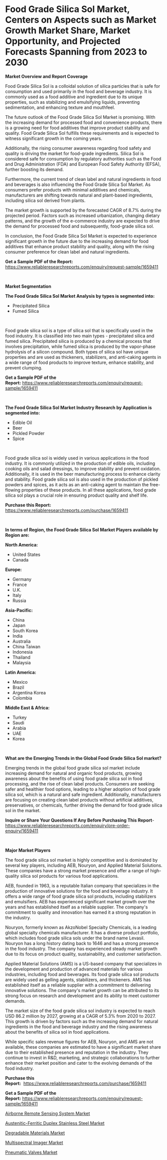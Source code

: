 <p><h1>Food Grade Silica Sol Market, Centers on Aspects such as Market Growth Market Share, Market Opportunity, and Projected Forecasts Spanning from 2023 to 2030</h1></p><p><strong>Market Overview and Report Coverage</strong></p>
<p><p>Food Grade Silica Sol is a colloidal solution of silica particles that is safe for consumption and used primarily in the food and beverage industry. It is commonly used as a food additive and ingredient due to its unique properties, such as stabilizing and emulsifying liquids, preventing sedimentation, and enhancing texture and mouthfeel.</p><p>The future outlook of the Food Grade Silica Sol Market is promising. With the increasing demand for processed food and convenience products, there is a growing need for food additives that improve product stability and quality. Food Grade Silica Sol fulfills these requirements and is expected to witness significant growth in the coming years.</p><p>Additionally, the rising consumer awareness regarding food safety and quality is driving the market for food-grade ingredients. Silica Sol is considered safe for consumption by regulatory authorities such as the Food and Drug Administration (FDA) and European Food Safety Authority (EFSA), further boosting its demand.</p><p>Furthermore, the current trend of clean label and natural ingredients in food and beverages is also influencing the Food Grade Silica Sol Market. As consumers prefer products with minimal additives and chemicals, manufacturers are shifting towards natural and plant-based ingredients, including silica sol derived from plants.</p><p>The market growth is supported by the forecasted CAGR of 8.7% during the projected period. Factors such as increased urbanization, changing dietary patterns, and the growth of the e-commerce industry are expected to drive the demand for processed food and subsequently, food-grade silica sol.</p><p>In conclusion, the Food Grade Silica Sol Market is expected to experience significant growth in the future due to the increasing demand for food additives that enhance product stability and quality, along with the rising consumer preference for clean label and natural ingredients.</p></p>
<p><strong>Get a Sample PDF of the Report:</strong> <a href="https://www.reliableresearchreports.com/enquiry/request-sample/1659411">https://www.reliableresearchreports.com/enquiry/request-sample/1659411</a></p>
<p>&nbsp;</p>
<p><strong>Market Segmentation</strong></p>
<p><strong>The Food Grade Silica Sol Market Analysis by types is segmented into:</strong></p>
<p><ul><li>Precipitated Silica</li><li>Fumed Silica</li></ul></p>
<p>&nbsp;</p>
<p><p>Food grade silica sol is a type of silica sol that is specifically used in the food industry. It is classified into two main types - precipitated silica and fumed silica. Precipitated silica is produced by a chemical process that involves precipitation, while fumed silica is produced by the vapor-phase hydrolysis of a silicon compound. Both types of silica sol have unique properties and are used as thickeners, stabilizers, and anti-caking agents in a wide range of food products to improve texture, enhance stability, and prevent clumping.</p></p>
<p><strong>Get a Sample PDF of the Report:</strong>&nbsp;<a href="https://www.reliableresearchreports.com/enquiry/request-sample/1659411">https://www.reliableresearchreports.com/enquiry/request-sample/1659411</a></p>
<p>&nbsp;</p>
<p><strong>The Food Grade Silica Sol Market Industry Research by Application is segmented into:</strong></p>
<p><ul><li>Edible Oil</li><li>Beer</li><li>Pickled Powder</li><li>Spice</li></ul></p>
<p>&nbsp;</p>
<p><p>Food grade silica sol is widely used in various applications in the food industry. It is commonly utilized in the production of edible oils, including cooking oils and salad dressings, to improve stability and prevent oxidation. Additionally, it is used in the beer manufacturing process to enhance clarity and stability. Food grade silica sol is also used in the production of pickled powders and spices, as it acts as an anti-caking agent to maintain the free-flowing properties of these products. In all these applications, food grade silica sol plays a crucial role in ensuring product quality and shelf life.</p></p>
<p><strong>Purchase this Report:</strong>&nbsp; <a href="https://www.reliableresearchreports.com/purchase/1659411">https://www.reliableresearchreports.com/purchase/1659411</a></p>
<p>&nbsp;</p>
<p><strong>In terms of Region, the Food Grade Silica Sol Market Players available by Region are:</strong></p>
<p>
    <p> <strong> North America: </strong>
        <ul>
            <li>United States</li>
            <li>Canada</li>
        </ul>
        </p> 
    <p> <strong> Europe: </strong>
        <ul>
            <li>Germany</li>
            <li>France</li>
            <li>U.K.</li>
            <li>Italy</li>
            <li>Russia</li>
        </ul>
        </p> 
    <p> <strong> Asia-Pacific: </strong>
        <ul>
            <li>China</li>
            <li>Japan</li>
            <li>South Korea</li>
            <li>India</li>
            <li>Australia</li>
            <li>China Taiwan</li>
            <li>Indonesia</li>
            <li>Thailand</li>
            <li>Malaysia</li>
        </ul>
        </p> 
    <p> <strong> Latin America: </strong>
        <ul>
            <li>Mexico</li>
            <li>Brazil</li>
            <li>Argentina Korea</li>
            <li>Colombia</li>
        </ul>
        </p> 
    <p> <strong> Middle East & Africa: </strong>
        <ul>
            <li>Turkey</li>
            <li>Saudi</li>
            <li>Arabia</li>
            <li>UAE</li>
            <li>Korea</li>
        </ul>
    </p>
    </p>
<p>&nbsp;</p>
<p><strong>What are the Emerging Trends in the Global Food Grade Silica Sol market?</strong></p>
<p><p>Emerging trends in the global food grade silica sol market include increasing demand for natural and organic food products, growing awareness about the benefits of using food grade silica sol in food processing, and the rise of clean label products. Consumers are seeking safer and healthier food options, leading to a higher adoption of food grade silica sol, which is a natural and safe ingredient. Additionally, manufacturers are focusing on creating clean label products without artificial additives, preservatives, or chemicals, further driving the demand for food grade silica sol in the market.</p></p>
<p><strong>Inquire or Share Your Questions If Any Before Purchasing This Report</strong>- <a href="https://www.reliableresearchreports.com/enquiry/pre-order-enquiry/1659411">https://www.reliableresearchreports.com/enquiry/pre-order-enquiry/1659411</a></p>
<p>&nbsp;</p>
<p><strong>Major Market Players</strong></p>
<p><p>The food grade silica sol market is highly competitive and is dominated by several key players, including AEB, Nouryon, and Applied Material Solutions. These companies have a strong market presence and offer a range of high-quality silica sol products for various food applications.</p><p>AEB, founded in 1963, is a reputable Italian company that specializes in the production of innovative solutions for the food and beverage industry. It offers a wide range of food grade silica sol products, including stabilizers and emulsifiers. AEB has experienced significant market growth over the years and has established itself as a reliable supplier. The company's commitment to quality and innovation has earned it a strong reputation in the industry.</p><p>Nouryon, formerly known as AkzoNobel Specialty Chemicals, is a leading global specialty chemicals manufacturer. It has a diverse product portfolio, which includes food grade silica sols under the brand name Levasil. Nouryon has a long history dating back to 1646 and has a strong presence in the food industry. The company has experienced steady market growth due to its focus on product quality, sustainability, and customer satisfaction.</p><p>Applied Material Solutions (AMS) is a US-based company that specializes in the development and production of advanced materials for various industries, including food and beverages. Its food grade silica sol products are widely used as gelling agents, stabilizers, and thickeners. AMS has established itself as a reliable supplier with a commitment to delivering innovative solutions. The company's market growth can be attributed to its strong focus on research and development and its ability to meet customer demands.</p><p>The market size of the food grade silica sol industry is expected to reach USD 86.2 million by 2027, growing at a CAGR of 5.3% from 2020 to 2027. This growth is driven by factors such as the increasing demand for natural ingredients in the food and beverage industry and the rising awareness about the benefits of silica sol in food applications.</p><p>While specific sales revenue figures for AEB, Nouryon, and AMS are not available, these companies are estimated to have a significant market share due to their established presence and reputation in the industry. They continue to invest in R&D, marketing, and strategic collaborations to further enhance their market position and cater to the evolving demands of the food industry.</p></p>
<p><strong>Purchase this Report:</strong>&nbsp;&nbsp;<a href="https://www.reliableresearchreports.com/purchase/1659411">https://www.reliableresearchreports.com/purchase/1659411</a></p>
<p></p>
<p><strong>Get a Sample PDF of the Report:</strong>&nbsp;<a href="https://www.reliableresearchreports.com/enquiry/request-sample/1659411">https://www.reliableresearchreports.com/enquiry/request-sample/1659411</a></p>
<p><p><a href="https://www.linkedin.com/pulse/airborne-remote-sensing-system-market-size-share-amp-trends-tedze/">Airborne Remote Sensing System Market</a></p><p><a href="https://github.com/RickHolmes3/Market-Research-Report-List-1/blob/main/austenitic-ferritic-duplex-stainless-steel-market.md">Austenitic-Ferritic Duplex Stainless Steel Market</a></p><p><a href="https://medium.com/@react.shoe.mask/degradable-materials-market-size-growth-forecast-2023-2030-1de1c3e74135">Degradable Materials Market</a></p><p><a href="https://www.linkedin.com/pulse/multispectral-imager-market-insights-players-forecast-till-2030-5xaye/">Multispectral Imager Market</a></p><p><a href="https://medium.com/@rachelyoung56/pneumatic-valves-market-size-growth-forecast-2023-2030-dbb1766ad6d6">Pneumatic Valves Market</a></p></p>